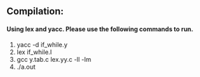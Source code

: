 ## Compilation: 
#### Using lex and yacc. Please use the following commands to run.
1. yacc -d if_while.y
2. lex if_while.l
3. gcc y.tab.c lex.yy.c -ll -lm
4. ./a.out
